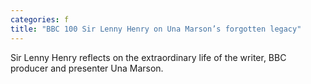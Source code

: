 ```yaml
---
categories: f
title: "BBC 100 Sir Lenny Henry on Una Marson’s forgotten legacy"
---
```

Sir Lenny Henry reflects on the extraordinary life of the writer, BBC producer and presenter Una Marson.